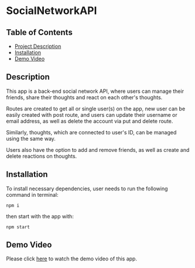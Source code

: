 # SocialNetworkAPI

 ## Table of Contents
  - [Project Description](#description)
  - [Installation](#installation)
  - [Demo Video](#Demo-Video)

  ## Description
   This app is a back-end social network API, where users can manage their friends, share their thoughts and react on each other's thoughts.
   
   Routes are created to get all or single user(s) on the app, new user can be easily created with post route, and users can update their username or email address, as well as delete the account via put and delete route.
   
   Similarly, thoughts, which are connected to user's ID, can be managed using the same way.
   
   Users also have the option to add and remove friends, as well as create and delete reactions on thoughts. 


  ## Installation
   To install necessary dependencies, user needs to run the following command in terminal:
   ```
   npm i 
   ```
   then start with the app with:
   ```
   npm start
   ```


  ## Demo Video
   Please click [here](https://watch.screencastify.com/v/XoHRUOZ8xlX7orq1XLJG) to watch the demo video of this app.
